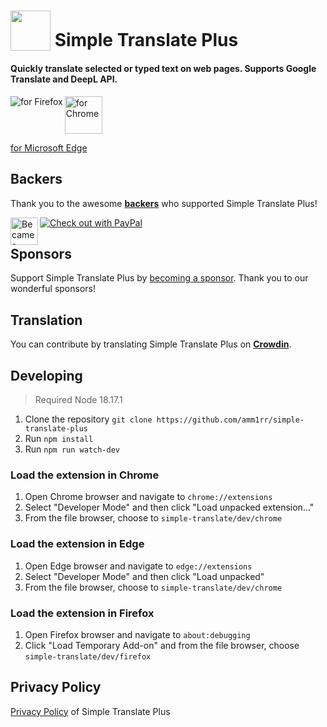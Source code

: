 # <sub><img src="/src/icons/64.png" width=64px height=64px></sub> Simple Translate Plus

#### Quickly translate selected or typed text on web pages. Supports Google Translate and DeepL API.

[<img src="other/promotion/badges/firefox.png" align="left" alt="for Firefox">](https://addons.mozilla.org/firefox/addon/simple-translate/)

[<img src="other/promotion/badges/chrome.png" alt="for Chrome" height="60px">](https://chrome.google.com/webstore/detail/simple-translate/ibplnjkanclpjokhdolnendpplpjiace)

[for Microsoft Edge](https://microsoftedge.microsoft.com/addons/detail/cllnohpbfenopiakdcjmjcbaeapmkcdl)

## Backers

Thank you to the awesome **[backers](https://github.com/sienori/simple-translate/blob/master/BACKERS.md)** who supported Simple Translate Plus!

[<img src="other/promotion/badges/patreon.png" alt="Became a Patreon" height="44px" align="left">](https://patreon.com/Simple_Translate_Plus)
[<img src="other/promotion/badges/paypal.png" alt="Check out with PayPal">](https://www.paypal.com/donate/?hosted_button_id=6JKMSEY6AWQKC)

## Sponsors

Support Simple Translate Plus by [becoming a sponsor](https://patreon.com/Simple_Translate_Plus). Thank you to our wonderful sponsors!

## Translation

You can contribute by translating Simple Translate Plus on **[Crowdin](https://crowdin.com/project/simple-translate-plus)**.

## Developing

> Required Node 18.17.1

1. Clone the repository `git clone https://github.com/amm1rr/simple-translate-plus`
2. Run `npm install`
3. Run `npm run watch-dev`

### Load the extension in Chrome

1. Open Chrome browser and navigate to `chrome://extensions`
2. Select "Developer Mode" and then click "Load unpacked extension..."
3. From the file browser, choose to `simple-translate/dev/chrome`

### Load the extension in Edge

1. Open Edge browser and navigate to `edge://extensions`
2. Select "Developer Mode" and then click "Load unpacked"
3. From the file browser, choose to `simple-translate/dev/chrome`

### Load the extension in Firefox

1. Open Firefox browser and navigate to `about:debugging`
2. Click "Load Temporary Add-on" and from the file browser, choose `simple-translate/dev/firefox`

## Privacy Policy

[Privacy Policy](https://simple-translate.sienori.com/privacy-policy) of Simple Translate Plus
